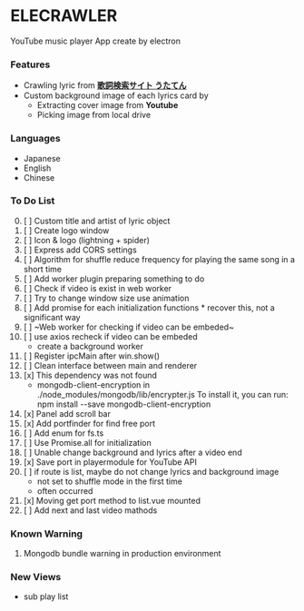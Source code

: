 # ELECRAWLER

YouTube music player App create by electron

### Features
* Crawling lyric from **[歌詞検索サイト うたてん](https://utaten.com/)**
* Custom background image of each lyrics card by
    * Extracting cover image from **Youtube**
    * Picking image from local drive 

### Languages
- Japanese
- English
- Chinese

### To Do List

0. [ ] Custom title and artist of lyric object
0. [ ] Create logo window
0. [ ] Icon & logo (lightning + spider) 
0. [ ] Express add CORS settings 
0. [ ] Algorithm for shuffle reduce frequency for playing the same song in a short time
0. [ ] Add worker plugin preparing something to do
0. [ ] Check if video is exist in web worker 
0. [ ] Try to change window size use animation
0. [ ] Add promise for each initialization functions
        * recover this, not a significant way
0. [ ] ~Web worker for checking if video can be embeded~
0. [ ] use axios recheck if video can be embeded
    * create a background worker
0. [ ] Register ipcMain after win.show()
0. [ ] Clean interface between main and renderer
0. [x] This dependency was not found
    * mongodb-client-encryption in ./node_modules/mongodb/lib/encrypter.js
    To install it, you can run: npm install --save mongodb-client-encryption
0. [x] Panel add scroll bar
0. [x] Add portfinder for find free port
0. [ ] Add enum for fs.ts
0. [ ] Use Promise.all for initialization
0. [ ] Unable change background and lyrics after a video end
0. [x] Save port in playermodule for YouTube API
0. [ ] if route is list, maybe do not change lyrics and background image
    * not set to shuffle mode in the first time
    * often occurred
0. [x] Moving get port method to list.vue mounted 
0. [ ] Add next and last video mathods
 
### Known Warning

1. Mongodb bundle warning in production environment

### New Views

* sub play list
